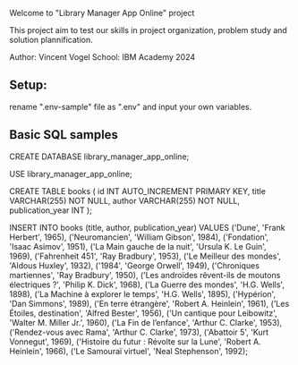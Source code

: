 Welcome to "Library Manager App Online" project

This project aim to test our skills in project organization, problem study and solution plannification.

Author: Vincent Vogel
School: IBM Academy 2024


## Setup:

rename ".env-sample" file as ".env" and input your own variables.


## Basic SQL samples


CREATE DATABASE library_manager_app_online;

USE library_manager_app_online;

CREATE TABLE books (
    id INT AUTO_INCREMENT PRIMARY KEY,
    title VARCHAR(255) NOT NULL,
    author VARCHAR(255) NOT NULL,
    publication_year INT
);

INSERT INTO books (title, author, publication_year)
VALUES
    ('Dune', 'Frank Herbert', 1965),
    ('Neuromancien', 'William Gibson', 1984),
    ('Fondation', 'Isaac Asimov', 1951),
    ('La Main gauche de la nuit', 'Ursula K. Le Guin', 1969),
    ('Fahrenheit 451', 'Ray Bradbury', 1953),
    ('Le Meilleur des mondes', 'Aldous Huxley', 1932),
    ('1984', 'George Orwell', 1949),
    ('Chroniques martiennes', 'Ray Bradbury', 1950),
    ('Les androïdes rêvent-ils de moutons électriques ?', 'Philip K. Dick', 1968),
    ('La Guerre des mondes', 'H.G. Wells', 1898),
    ('La Machine à explorer le temps', 'H.G. Wells', 1895),
    ('Hypérion', 'Dan Simmons', 1989),
    ('En terre étrangère', 'Robert A. Heinlein', 1961),
    ('Les Étoiles, destination', 'Alfred Bester', 1956),
    ('Un cantique pour Leibowitz', 'Walter M. Miller Jr.', 1960),
    ('La Fin de l’enfance', 'Arthur C. Clarke', 1953),
    ('Rendez-vous avec Rama', 'Arthur C. Clarke', 1973),
    ('Abattoir 5', 'Kurt Vonnegut', 1969),
    ('Histoire du futur : Révolte sur la Lune', 'Robert A. Heinlein', 1966),
    ('Le Samouraï virtuel', 'Neal Stephenson', 1992);

